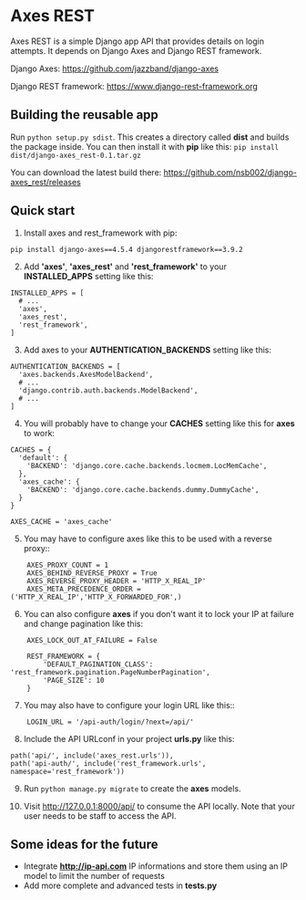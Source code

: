 # Axes REST
Axes REST is a simple Django app API that provides details on login attempts.
It depends on Django Axes and Django REST framework.

Django Axes: https://github.com/jazzband/django-axes

Django REST framework: https://www.django-rest-framework.org

## Building the reusable app

Run `python setup.py sdist`. This creates a directory called **dist** and builds the package inside. You can then install it with **pip** like this: `pip install dist/django-axes_rest-0.1.tar.gz`

You can download the latest build there: https://github.com/nsb002/django-axes_rest/releases

## Quick start

1. Install axes and rest_framework with pip:

`pip install django-axes==4.5.4 djangorestframework==3.9.2`

2. Add **'axes'**, **'axes_rest'** and **'rest_framework'** to your **INSTALLED_APPS**
   setting like this:

```
INSTALLED_APPS = [
  # ...
  'axes',
  'axes_rest',
  'rest_framework',
]
```

3. Add axes to your **AUTHENTICATION_BACKENDS** setting like this:

```
AUTHENTICATION_BACKENDS = [
  'axes.backends.AxesModelBackend',
  # ...
  'django.contrib.auth.backends.ModelBackend',
  # ...
]
```

4. You will probably have to change your **CACHES** setting like this for **axes** to work:

```
CACHES = {
  'default': {
    'BACKEND': 'django.core.cache.backends.locmem.LocMemCache',
  },
  'axes_cache': {
    'BACKEND': 'django.core.cache.backends.dummy.DummyCache',
  }
}

AXES_CACHE = 'axes_cache'
```

5. You may have to configure axes like this to be used with a reverse proxy::

```
    AXES_PROXY_COUNT = 1
    AXES_BEHIND_REVERSE_PROXY = True
    AXES_REVERSE_PROXY_HEADER = 'HTTP_X_REAL_IP'
    AXES_META_PRECEDENCE_ORDER = ('HTTP_X_REAL_IP','HTTP_X_FORWARDED_FOR',)
```

6. You can also configure **axes** if you don't want it to lock your IP at failure
   and change pagination like this:

```
    AXES_LOCK_OUT_AT_FAILURE = False

    REST_FRAMEWORK = {
        'DEFAULT_PAGINATION_CLASS': 'rest_framework.pagination.PageNumberPagination',
        'PAGE_SIZE': 10
    }
```

7. You may also have to configure your login URL like this::

```
    LOGIN_URL = '/api-auth/login/?next=/api/'
```

8. Include the API URLconf in your project **urls.py** like this:

```
path('api/', include('axes_rest.urls')),
path('api-auth/', include('rest_framework.urls', namespace='rest_framework'))
```

9. Run `python manage.py migrate` to create the **axes** models.

10. Visit http://127.0.0.1:8000/api/ to consume the API locally.
   Note that your user needs to be staff to access the API.

## Some ideas for the future

* Integrate **http://ip-api.com** IP informations and store them using an IP model to limit the number of requests
* Add more complete and advanced tests in **tests.py**
